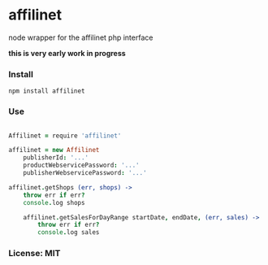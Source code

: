 # affilinet

node wrapper for the affilinet php interface

**this is very early work in progress**

### Install

    npm install affilinet

### Use

```coffeescript

Affilinet = require 'affilinet'

affilinet = new Affilinet
    publisherId: '...'
    productWebservicePassword: '...'
    publisherWebservicePassword: '...'

affilinet.getShops (err, shops) ->
    throw err if err?
    console.log shops

    affilinet.getSalesForDayRange startDate, endDate, (err, sales) ->
        throw err if err?
        console.log sales
```

### License: MIT
